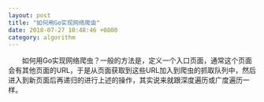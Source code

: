 ```yaml
---
layout: post
title: "如何用Go实现网络爬虫"
date: 2018-07-27 10:48:46 +0800
category: algorithm
---
```


　　如何用Go实现网络爬虫？一般的方法是，定义一个入口页面，通常这个页面会有其他页面的URL，于是从页面获取到这些URL加入到爬虫的抓取队列中，然后进入到新页面后再递归的进行上述的操作，其实说来就跟深度遍历或广度遍历一样。 
<!--more-->


